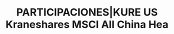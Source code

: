 ---
layout: asset
title: PARTICIPACIONES|KURE US Kraneshares MSCI All China Hea
isin: US5007678353
---